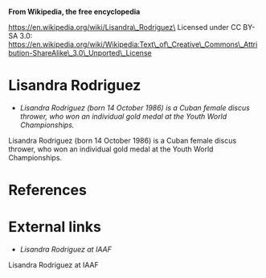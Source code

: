 **From Wikipedia, the free encyclopedia**

https://en.wikipedia.org/wiki/Lisandra\_Rodriguez\
Licensed under CC BY-SA 3.0:\
https://en.wikipedia.org/wiki/Wikipedia:Text\_of\_Creative\_Commons\_Attribution-ShareAlike\_3.0\_Unported\_License

Lisandra Rodriguez
==================

-   *Lisandra Rodriguez (born 14 October 1986) is a Cuban female discus
    thrower, who won an individual gold medal at the Youth World
    Championships.*

Lisandra Rodriguez (born 14 October 1986) is a Cuban female discus
thrower, who won an individual gold medal at the Youth World
Championships.

References
==========

External links
==============

-   *Lisandra Rodriguez at IAAF*

Lisandra Rodriguez at IAAF

